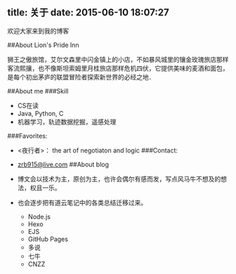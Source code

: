 ﻿title: 关于
date: 2015-06-10 18:07:27
---
欢迎大家来到我的博客

##About Lion's Pride Inn

狮王之傲旅馆，艾尔文森里中闪金镇上的小店，不如暴风城里的镶金玫瑰旅店那样客流熙攘，也不像斯坦索姆里月桂旅店那样危机四伏，它提供美味的麦酒和面包，是每个初出茅庐的联盟冒险者探索新世界的必经之地．

##About me
###Skill
- CS在读
- Java,  Python, C
- 机器学习，轨迹数据挖掘，遥感处理

###Favorites:
- <夜行者>： the art of negotiaton and logic
###Contact:
- zrb915@live.com
##About blog

- 博文会以技术为主，原创为主，也许会偶尔有感而发，写点风马牛不想及的想法，权且一乐。
- 也会逐步把有道云笔记中的各类总结迁移过来。
	- Node.js
	- Hexo
	- EJS
	- GitHub Pages
	- 多说
	- 七牛
	- CNZZ


